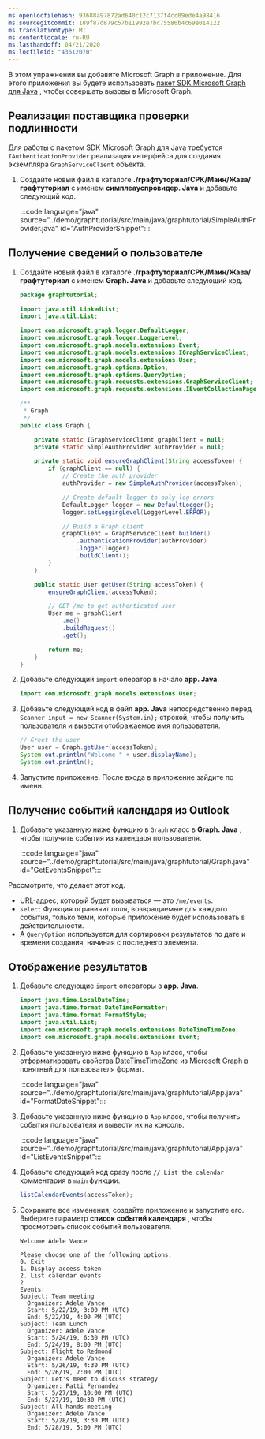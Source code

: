 ```yaml
---
ms.openlocfilehash: 93688a97872ad640c12c7137f4cc09ede4a98416
ms.sourcegitcommit: 189f87d879c57b11992e7bc75580b4c69e014122
ms.translationtype: MT
ms.contentlocale: ru-RU
ms.lasthandoff: 04/21/2020
ms.locfileid: "43612070"
---
```

<!-- markdownlint-disable MD002 MD041 -->

В этом упражнении вы добавите Microsoft Graph в приложение. Для этого приложения вы будете использовать [пакет SDK Microsoft Graph для Java](https://github.com/microsoftgraph/msgraph-sdk-java) , чтобы совершать вызовы в Microsoft Graph.

## <a name="implement-an-authentication-provider"></a>Реализация поставщика проверки подлинности

Для работы с пакетом SDK Microsoft Graph для Java требуется `IAuthenticationProvider` реализация интерфейса для создания экземпляра `GraphServiceClient` объекта.

1. Создайте новый файл в каталоге **./графтуториал/СРК/Маин/Жава/графтуториал** с именем **симплеауспровидер. Java** и добавьте следующий код.

    :::code language="java" source="../demo/graphtutorial/src/main/java/graphtutorial/SimpleAuthProvider.java" id="AuthProviderSnippet":::

## <a name="get-user-details"></a>Получение сведений о пользователе

1. Создайте новый файл в каталоге **./графтуториал/СРК/Маин/Жава/графтуториал** с именем **Graph. Java** и добавьте следующий код.

    ```java
    package graphtutorial;

    import java.util.LinkedList;
    import java.util.List;

    import com.microsoft.graph.logger.DefaultLogger;
    import com.microsoft.graph.logger.LoggerLevel;
    import com.microsoft.graph.models.extensions.Event;
    import com.microsoft.graph.models.extensions.IGraphServiceClient;
    import com.microsoft.graph.models.extensions.User;
    import com.microsoft.graph.options.Option;
    import com.microsoft.graph.options.QueryOption;
    import com.microsoft.graph.requests.extensions.GraphServiceClient;
    import com.microsoft.graph.requests.extensions.IEventCollectionPage;

    /**
     * Graph
     */
    public class Graph {

        private static IGraphServiceClient graphClient = null;
        private static SimpleAuthProvider authProvider = null;

        private static void ensureGraphClient(String accessToken) {
            if (graphClient == null) {
                // Create the auth provider
                authProvider = new SimpleAuthProvider(accessToken);

                // Create default logger to only log errors
                DefaultLogger logger = new DefaultLogger();
                logger.setLoggingLevel(LoggerLevel.ERROR);

                // Build a Graph client
                graphClient = GraphServiceClient.builder()
                    .authenticationProvider(authProvider)
                    .logger(logger)
                    .buildClient();
            }
        }

        public static User getUser(String accessToken) {
            ensureGraphClient(accessToken);

            // GET /me to get authenticated user
            User me = graphClient
                .me()
                .buildRequest()
                .get();

            return me;
        }
    }
    ```

1. Добавьте следующий `import` оператор в начало **app. Java**.

    ```java
    import com.microsoft.graph.models.extensions.User;
    ```

1. Добавьте следующий код в файл **app. Java** непосредственно перед `Scanner input = new Scanner(System.in);` строкой, чтобы получить пользователя и вывести отображаемое имя пользователя.

    ```java
    // Greet the user
    User user = Graph.getUser(accessToken);
    System.out.println("Welcome " + user.displayName);
    System.out.println();
    ```

1. Запустите приложение. После входа в приложение зайдите по имени.

## <a name="get-calendar-events-from-outlook"></a>Получение событий календаря из Outlook

1. Добавьте указанную ниже функцию в `Graph` класс в **Graph. Java** , чтобы получить события из календаря пользователя.

    :::code language="java" source="../demo/graphtutorial/src/main/java/graphtutorial/Graph.java" id="GetEventsSnippet":::

Рассмотрите, что делает этот код.

- URL-адрес, который будет вызываться — это `/me/events`.
- `select` Функция ограничит поля, возвращаемые для каждого события, только теми, которые приложение будет использовать в действительности.
- A `QueryOption` используется для сортировки результатов по дате и времени создания, начиная с последнего элемента.

## <a name="display-the-results"></a>Отображение результатов

1. Добавьте следующие `import` операторы в **app. Java**.

    ```java
    import java.time.LocalDateTime;
    import java.time.format.DateTimeFormatter;
    import java.time.format.FormatStyle;
    import java.util.List;
    import com.microsoft.graph.models.extensions.DateTimeTimeZone;
    import com.microsoft.graph.models.extensions.Event;
    ```

1. Добавьте указанную ниже функцию в `App` класс, чтобы отформатировать свойства [DateTimeTimeZone](/graph/api/resources/datetimetimezone?view=graph-rest-1.0) из Microsoft Graph в понятный для пользователя формат.

    :::code language="java" source="../demo/graphtutorial/src/main/java/graphtutorial/App.java" id="FormatDateSnippet":::

1. Добавьте указанную ниже функцию в `App` класс, чтобы получить события пользователя и вывести их на консоль.

    :::code language="java" source="../demo/graphtutorial/src/main/java/graphtutorial/App.java" id="ListEventsSnippet":::

1. Добавьте следующий код сразу после `// List the calendar` комментария в `main` функции.

    ```java
    listCalendarEvents(accessToken);
    ```

1. Сохраните все изменения, создайте приложение и запустите его. Выберите параметр **список событий календаря** , чтобы просмотреть список событий пользователя.

    ```Shell
    Welcome Adele Vance

    Please choose one of the following options:
    0. Exit
    1. Display access token
    2. List calendar events
    2
    Events:
    Subject: Team meeting
      Organizer: Adele Vance
      Start: 5/22/19, 3:00 PM (UTC)
      End: 5/22/19, 4:00 PM (UTC)
    Subject: Team Lunch
      Organizer: Adele Vance
      Start: 5/24/19, 6:30 PM (UTC)
      End: 5/24/19, 8:00 PM (UTC)
    Subject: Flight to Redmond
      Organizer: Adele Vance
      Start: 5/26/19, 4:30 PM (UTC)
      End: 5/26/19, 7:00 PM (UTC)
    Subject: Let's meet to discuss strategy
      Organizer: Patti Fernandez
      Start: 5/27/19, 10:00 PM (UTC)
      End: 5/27/19, 10:30 PM (UTC)
    Subject: All-hands meeting
      Organizer: Adele Vance
      Start: 5/28/19, 3:30 PM (UTC)
      End: 5/28/19, 5:00 PM (UTC)
    ```
